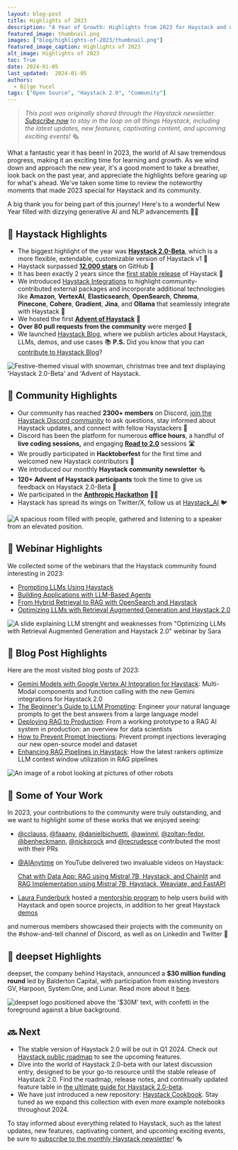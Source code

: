 ```yaml
---
layout: blog-post
title: Highlights of 2023 
description: "A Year of Growth: Highlights from 2023 for Haystack and our Community"
featured_image: thumbnail.png
images: ["blog/highlights-of-2023/thumbnail.png"]
featured_image_caption: Highlights of 2023
alt_image: Highlights of 2023
toc: True
date: 2024-01-05
last_updated:  2024-01-05
authors:
  - Bilge Yucel
tags: ["Open Source", "Haystack 2.0", "Community"]
---	
```


> *This post was originally shared through the Haystack newsletter. [Subscribe now](https://landing.deepset.ai/haystack-community-updates) to stay in the loop on all things Haystack, including the latest updates, new features, captivating content, and upcoming exciting events!* 🗞️

What a fantastic year it has been! In 2023, the world of AI saw tremendous progress, making it an exciting time for learning and growth. As we wind down and approach the new year, it's a good moment to take a breather, look back on the past year, and appreciate the highlights before gearing up for what's ahead. We've taken some time to review the noteworthy moments that made 2023 special for Haystack and its community.

A big thank you for being part of this journey! Here's to a wonderful New Year filled with dizzying generative AI and NLP advancements 🥂✨

## 💫 Haystack Highlights

- The biggest highlight of the year was [**Haystack 2.0-Beta**](https://haystack.deepset.ai/blog/introducing-haystack-2-beta-and-advent), which is a more flexible, extendable, customizable version of Haystack v1 💯
- Haystack surpassed [**12,000 stars**](https://github.com/deepset-ai/haystack) on GitHub 🌟
- It has been exactly 2 years since the [first stable release](https://github.com/deepset-ai/haystack/releases/tag/v1.0.0) of Haystack 🎉
- We introduced [Haystack Integrations](https://haystack.deepset.ai/integrations) to highlight community-contributed external packages and incorporate additional technologies like **Amazon**, **VertexAI**, **Elasticsearch**, **OpenSearch**, **Chroma**, **Pinecone**, **Cohere**, **Gradient**, **Jina**, and **Ollama** that seamlessly integrate with Haystack 🧩
- We hosted the first [**Advent of Haystack**](https://haystack.deepset.ai/advent-of-haystack) 🎄
- **Over 80 pull requests from the community** were merged 🚀
- We launched [Haystack Blog](https://haystack.deepset.ai/blog), where we publish articles about Haystack, LLMs, demos, and use cases 📚 **P.S.** Did you know that you can [contribute to Haystack Blog](https://github.com/deepset-ai/haystack-home/pulls)?

![Festive-themed visual with snowman, christmas tree and text displaying 'Haystack 2.0-Beta' and 'Advent of Haystack.](haystack-highlight.png#small "_We announced [Haystack 2.0-Beta](https://haystack.deepset.ai/blog/introducing-haystack-2-beta-and-advent) and hosted the first [Advent of Haystack](https://haystack.deepset.ai/advent-of-haystack)_")

## 👥 Community Highlights

- Our community has reached **2300+ members** on Discord, [join the Haystack Discord community](https://discord.gg/haystack) to ask questions, stay informed about Haystack updates, and connect with fellow Haystackers 🤖
- Discord has been the platform for numerous **office hours**, a handful of **live coding sessions,** and engaging [**Road to 2.0**](https://drive.google.com/drive/folders/15IbtdRbafnPpUd4yAcNtu4vUveOs33Qn?usp=sharing) sessions 🛣️
- We proudly participated in **Hacktoberfest** for the first time and welcomed new Haystack contributors 🎃
- We introduced our monthly **Haystack community newsletter** 🗞️
- **120+ Advent of Haystack participants** took the time to give us feedback on Haystack 2.0-Beta **🎄**
- We participated in the [**Anthropic Hackathon**](https://partiful.com/e/pQHQrWPg1A6P31AYZMTd) 🧑‍💻
- Haystack has spread its wings on Twitter/X, follow us at [Haystack_AI](https://twitter.com/Haystack_AI) 🐦

![A spacious room filled with people, gathered and listening to a speaker from an elevated position.](community-highlight.jpeg#small "_A photo from the Anthropic Hackathon_")

## 📆 Webinar Highlights

We collected some of the webinars that the Haystack community found interesting in 2023:

- [Prompting LLMs Using Haystack](https://youtu.be/-TfPkX3IoUQ?feature=shared)
- [Building Applications with LLM-Based Agents](https://youtu.be/1NPcnlqPf2U?feature=shared)
- [From Hybrid Retrieval to RAG with OpenSearch and Haystack](https://youtu.be/Gn5SV8q887s?feature=shared)
- [Optimizing LLMs with Retrieval Augmented Generation and Haystack 2.0](https://community.analyticsvidhya.com/c/datahour/optimizing-llms-with-retrieval-augmented-generation-and-haystack-2-0)

![A slide explaining LLM strenght and weaknesses from "Optimizing LLMs with Retrieval Augmented Generation and Haystack 2.0" webinar by Sara](webinar-highlight.png#small "_'Optimizing LLMs with Retrieval Augmented Generation and Haystack 2.0' by Sara_")

## 📖 Blog Post Highlights

Here are the most visited blog posts of 2023:

- [Gemini Models with Google Vertex AI Integration for Haystack](https://haystack.deepset.ai/blog/gemini-models-with-google-vertex-for-haystack): Multi-Modal components and function calling with the new Gemini integrations for Haystack 2.0
- [The Beginner's Guide to LLM Prompting](https://haystack.deepset.ai/blog/beginners-guide-to-llm-prompting): Engineer your natural language prompts to get the best answers from a large language model
- [Deploying RAG to Production](https://haystack.deepset.ai/blog/rag-deployment): From a working prototype to a RAG AI system in production: an overview for data scientists
- [How to Prevent Prompt Injections](https://haystack.deepset.ai/blog/how-to-prevent-prompt-injections): Prevent prompt injections leveraging our new open-source model and dataset
- [Enhancing RAG Pipelines in Haystack](https://haystack.deepset.ai/blog/enhancing-rag-pipelines-in-haystack): How the latest rankers optimize LLM context window utilization in RAG pipelines

![An image of a robot looking at pictures of other robots](blog-highlights.jpeg#small "_We published '[Gemini Models with Google Vertex AI Integration for Haystack](https://haystack.deepset.ai/blog/gemini-models-with-google-vertex-for-haystack)'_")

## 👏 Some of Your Work

In 2023, your contributions to the community were truly outstanding, and we want to highlight some of these works that we enjoyed seeing:

- [@cclauss](https://github.com/cclauss), [@faaany](https://github.com/Faaany), [@danielbichuetti](https://github.com/danielbichuetti), [@awinml](https://github.com/awinml), [@zoltan-fedor](https://github.com/zoltan-fedor), [@benheckmann](https://github.com/benheckmann), [@nickprock](https://github.com/nickprock) and [@recrudesce](https://github.com/recrudesce) contributed the most with their PRs
- [@AIAnytime](https://www.youtube.com/@AIAnytime) on YouTube delivered two invaluable videos on Haystack:
    
    [Chat with Data App: RAG using Mistral 7B, Haystack, and Chainlit](https://www.youtube.com/watch?v=01_2-Dy57ys) and [RAG Implementation using Mistral 7B, Haystack, Weaviate, and FastAPI](https://www.youtube.com/watch?v=C5mqILmVUEo)
    
- [Laura Funderburk](https://medium.com/@lgutierrwr?source=post_page-----b782731ceb3d--------------------------------) hosted a [mentorship program](https://medium.com/@lgutierrwr/how-i-orchestrated-a-five-week-data-engineering-mentorship-program-a-chronicle-of-growth-and-b782731ceb3d) to help users build with Haystack and open source projects, in addition to her great Haystack [demos](https://github.com/lfunderburk/llmops-with-haystack)

and numerous members showcased their projects with the community on the #show-and-tell channel of Discord, as well as on Linkedin and Twitter 🤩

## 💙 deepset Highlights

deepset, the company behind Haystack, announced a **$30 million funding round** led by Balderton Capital, with participation from existing investors GV, Harpoon, System.One, and Lunar. Read more about it [here](https://www.deepset.ai/blog/funding-announcement-balderton-capital).

![deepset logo positioned above the '$30M' text, with confetti in the foreground against a blue background.](deepset-highlight.png#small "_deepset raised $30 million funding_")

## 🔜 Next

- The stable version of Haystack 2.0 will be out in Q1 2024. Check out [Haystack public roadmap](https://github.com/orgs/deepset-ai/projects/3) to see the upcoming features.
- Dive into the world of Haystack 2.0-beta with our latest discussion entry, designed to be your go-to resource until the stable release of Haystack 2.0. Find the roadmap, release notes, and continually updated feature table in [the ultimate guide for Haystack 2.0-beta](https://github.com/deepset-ai/haystack/discussions/6684).
- We have just introduced a new repository: [Haystack Cookbook](https://github.com/deepset-ai/haystack-cookbook). Stay tuned as we expand this collection with even more example notebooks throughout 2024.

To stay informed about everything related to Haystack, such as the latest updates, new features, captivating content, and upcoming exciting events, be sure to [subscribe to the monthly Haystack newsletter](https://landing.deepset.ai/haystack-community-updates)! 🗞️